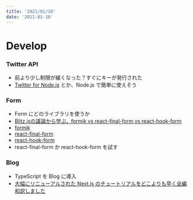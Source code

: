 ```yaml
---
title: '2021/01/10'
date: '2021-01-10'
---
```


# Develop
### Twitter API
- 前より少し制限が緩くなった？すぐにキーが発行された
- <a href="https://www.npmjs.com/package/twitter">Twitter for Node.js</a> とか、Node.js で簡単に使えそう
### Form
- Form にどのライブラリを使うか
- <a href="https://qiita.com/marin_a__/items/eee408c5e99d5b53416e">Blitz.jsの議論から学ぶ，formik vs react-final-form vs react-hook-form</a>
- <a href="https://github.com/formium/formik">formik</a>
- <a href="https://final-form.org/react">react-final-form</a>
- <a href="https://react-hook-form.com/">react-hook-form</a>
- react-final-form か react-hook-form を試す
### Blog
- TypeScript を Blog に導入
- <a href="https://qiita.com/thesugar/items/01896c1faa8241e6b1bc">大幅にリニューアルされた Next.js のチュートリアルをどこよりも早く全編和訳しました</a>